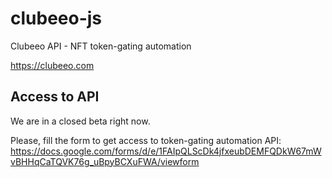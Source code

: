 # clubeeo-js

Clubeeo API - NFT token-gating automation

https://clubeeo.com 

## Access to API

We are in a closed beta right now.

Please, fill the form to get access to token-gating automation API:
https://docs.google.com/forms/d/e/1FAIpQLScDk4jfxeubDEMFQDkW67mWvBHHqCaTQVK76g_uBpyBCXuFWA/viewform
